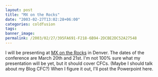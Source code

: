```yaml
---
layout: post
title: "MX on the Rocks"
date: "2003-02-27T13:02:28+06:00"
categories: coldfusion 
tags: 
banner_image: 
permalink: /2003/02/27/395FA691-F218-6B94-2DCBE2DC52A27548
---
```


I will be presenting at <a href="http://www.mxontherocks.com/">MX on the Rocks</a> in Denver. The dates of the conference are March 20th and 21st. I'm not 100% sure what my presentation will be yet, but it should cover CFCs. (Maybe I should talk about my Blog CFC?) When I figure it out, I'll post the Powerpoint here.